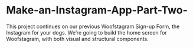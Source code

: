 # Make-an-Instagram-App-Part-Two-
This project continues on our previous Woofstagram Sign-up Form, the Instagram for your dogs. We’re going to build the home screen for Woofstagram, with both visual and structural components.
